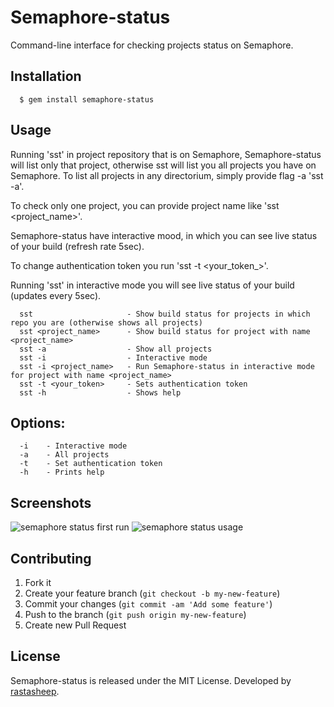 # Semaphore-status

Command-line interface for checking projects status on Semaphore.

## Installation

```
  $ gem install semaphore-status
```

## Usage
  
  Running 'sst' in project repository that is on Semaphore, Semaphore-status will list only that project, otherwise sst will list you all projects you have on Semaphore.
  To list all projects in any directorium, simply provide flag -a 'sst -a'.

  To check only one project, you can provide project name like 'sst <project_name>'.

  Semaphore-status have interactive mood, in which you can see live status of your build (refresh rate 5sec).

  To change authentication token you run 'sst -t <your_token_>'.

  Running 'sst' in interactive mode you will see live status of your build (updates every 5sec).

```
  sst                     - Show build status for projects in which repo you are (otherwise shows all projects)
  sst <project_name>      - Show build status for project with name <project_name>
  sst -a                  - Show all projects
  sst -i                  - Interactive mode
  sst -i <project_name>   - Run Semaphore-status in interactive mode for project with name <project_name>
  sst -t <your_token>     - Sets authentication token
  sst -h                  - Shows help
```


##  Options:

```
  -i    - Interactive mode
  -a    - All projects
  -t    - Set authentication token
  -h    - Prints help
```

## Screenshots

![semaphore status first run](https://dl.dropbox.com/u/5802579/semaphore-status-1.png '')
![semaphore status usage](https://dl.dropbox.com/u/5802579/semaphore-status-2.png '')

## Contributing

1. Fork it
2. Create your feature branch (`git checkout -b my-new-feature`)
3. Commit your changes (`git commit -am 'Add some feature'`)
4. Push to the branch (`git push origin my-new-feature`)
5. Create new Pull Request


## License

Semaphore-status is released under the MIT License.
Developed by [rastasheep](https://github.com/rastasheep).